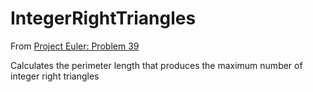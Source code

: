 # IntegerRightTriangles

From [Project Euler: Problem 39](https://projecteuler.net/problem=39)

Calculates the perimeter length that produces the maximum number of integer right triangles
